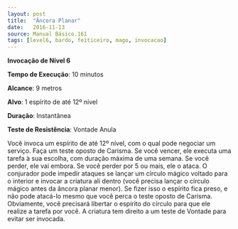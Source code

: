```yaml
---
layout: post
title:  "Âncora Planar"
date:   2016-11-13
source: Manual Básico.161
tags: [level6, bardo, feiticeiro, mago, invocacao]
---
```


**Invocação de Nível 6**

**Tempo de Execução**: 10 minutos

**Alcance**: 9 metros

**Alvo**: 1 espírito de até 12º nível

**Duração**: Instantânea

**Teste de Resistência**: Vontade Anula

Você invoca um espírito de até 12º nível, com o qual pode negociar um serviço.
Faça um teste oposto de Carisma. Se você vencer, ele executa uma tarefa à sua escolha, com duração máxima de uma semana. 
Se você perder, ele vai embora. Se você perder por 5 ou mais, ele o ataca.
O conjurador pode impedir ataques se lançar um círculo mágico voltado para o interior e invocar a criatura ali dentro (você precisa lançar o círculo mágico antes da âncora planar menor). 
Se fizer isso o espírito fica preso, e não pode atacá-lo mesmo que você perca o teste oposto de Carisma. Obviamente, você precisará libertar o espírito do círculo para que ele realize a tarefa por você.
A criatura tem direito a um teste de Vontade para evitar ser invocada.